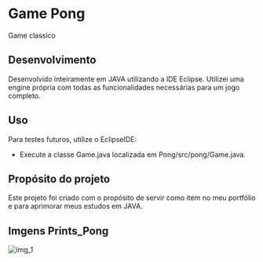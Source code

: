 # Game Pong

  Game classico 

## Desenvolvimento

Desenvolvido inteiramente em JAVA utilizando a IDE Eclipse. Utilizei uma engine própria com todas as funcionalidades necessárias para um jogo completo.

## Uso

Para testes futuros, utilize o EclipseIDE:
- Execute a classe Game.java localizada em Pong/src/pong/Game.java.

## Propósito do projeto

Este projeto foi criado com o propósito de servir como item no meu portfólio e para aprimorar meus estudos em JAVA.

## Imgens Prints_Pong

![img_1](https://github.com/LucasMarkNes/Game_Pong/assets/103937259/071a03ab-071e-47dc-9c77-df767431a937)
